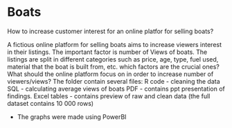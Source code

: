 # Boats
How to increase customer interest for an online platfor for selling boats?

A fictious online platform for selling boats aims to increase viewers interest in their listings. The important factor is number of Views of boats.
The listings are split in different categories such as price, age, type, fuel used, material that the boat is built from, etc.
which factors are the crucial ones? What should the online platform focus on in order to increase number of viewers/views?
The folder contain several files:
R code - cleaning the data
SQL -  calculating average views of boats
PDF - contains ppt presentation of findings. 
Excel tables - contains preview of raw and clean data (the full dataset contains 10 000 rows)

* The graphs were made using PowerBI
